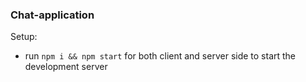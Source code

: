 ### Chat-application

Setup:
- run ```npm i && npm start``` for both client and server side to start the development server
